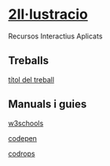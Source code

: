 # [2Il·lustracio](https://arquesm.github.io/2Ilustracio/)
Recursos Interactius Aplicats

## Treballs
[títol del treball](https://arquesm.github.io/5_mondrian/)

## Manuals i guies

[w3schools](https://www.w3schools.com/)

[codepen](https://codepen.io)

[codrops](https://tympanus.net/codrops/)
